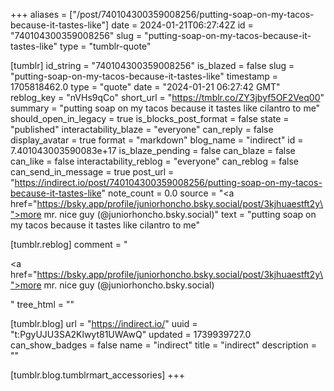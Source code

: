 +++
aliases = ["/post/740104300359008256/putting-soap-on-my-tacos-because-it-tastes-like"]
date = 2024-01-21T06:27:42Z
id = "740104300359008256"
slug = "putting-soap-on-my-tacos-because-it-tastes-like"
type = "tumblr-quote"

[tumblr]
id_string = "740104300359008256"
is_blazed = false
slug = "putting-soap-on-my-tacos-because-it-tastes-like"
timestamp = 1705818462.0
type = "quote"
date = "2024-01-21 06:27:42 GMT"
reblog_key = "nVHs9qCo"
short_url = "https://tmblr.co/ZY3jbyf5OF2Veq00"
summary = "putting soap on my tacos because it tastes like cilantro to me"
should_open_in_legacy = true
is_blocks_post_format = false
state = "published"
interactability_blaze = "everyone"
can_reply = false
display_avatar = true
format = "markdown"
blog_name = "indirect"
id = 7.401043003590083e+17
is_blaze_pending = false
can_blaze = false
can_like = false
interactability_reblog = "everyone"
can_reblog = false
can_send_in_message = true
post_url = "https://indirect.io/post/740104300359008256/putting-soap-on-my-tacos-because-it-tastes-like"
note_count = 0.0
source = "<a href=\"https://bsky.app/profile/juniorhoncho.bsky.social/post/3kjhuaestft2y\">more mr. nice guy  (@juniorhoncho.bsky.social)</a>"
text = "putting soap on my tacos because it tastes like cilantro to me"

[tumblr.reblog]
comment = "<p><a href=\"https://bsky.app/profile/juniorhoncho.bsky.social/post/3kjhuaestft2y\">more mr. nice guy  (@juniorhoncho.bsky.social)</a></p>"
tree_html = ""

[tumblr.blog]
url = "https://indirect.io/"
uuid = "t:PgyUJU3SA2Klwyt81UWAwQ"
updated = 1739939727.0
can_show_badges = false
name = "indirect"
title = "indirect"
description = ""

[tumblr.blog.tumblrmart_accessories]
+++
